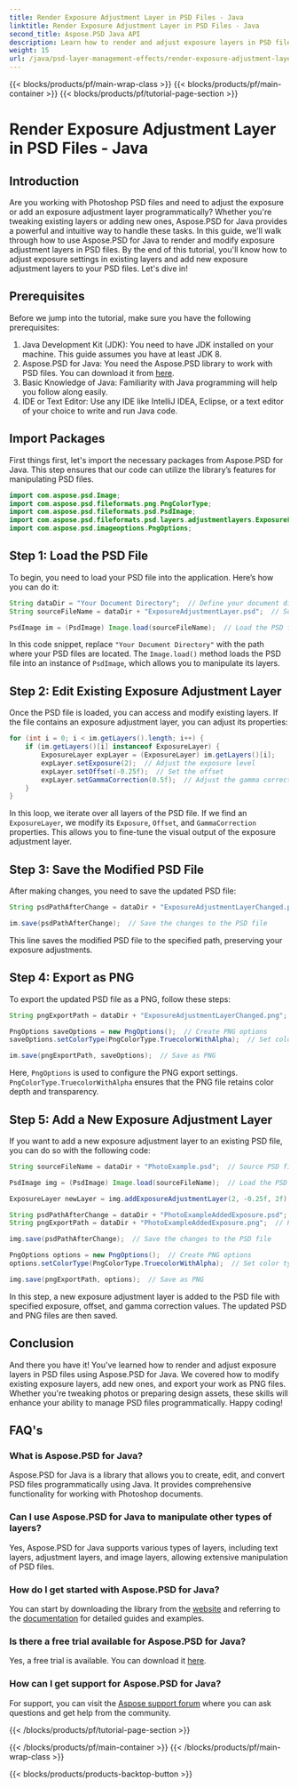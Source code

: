 ```yaml
---
title: Render Exposure Adjustment Layer in PSD Files - Java
linktitle: Render Exposure Adjustment Layer in PSD Files - Java
second_title: Aspose.PSD Java API
description: Learn how to render and adjust exposure layers in PSD files using Aspose.PSD for Java. Step-by-step guide with code examples for modifying and adding exposure layers.
weight: 15
url: /java/psd-layer-management-effects/render-exposure-adjustment-layer-psd/
---
```


{{< blocks/products/pf/main-wrap-class >}}
{{< blocks/products/pf/main-container >}}
{{< blocks/products/pf/tutorial-page-section >}}

# Render Exposure Adjustment Layer in PSD Files - Java

## Introduction

Are you working with Photoshop PSD files and need to adjust the exposure or add an exposure adjustment layer programmatically? Whether you're tweaking existing layers or adding new ones, Aspose.PSD for Java provides a powerful and intuitive way to handle these tasks. In this guide, we'll walk through how to use Aspose.PSD for Java to render and modify exposure adjustment layers in PSD files. By the end of this tutorial, you'll know how to adjust exposure settings in existing layers and add new exposure adjustment layers to your PSD files. Let's dive in!

## Prerequisites

Before we jump into the tutorial, make sure you have the following prerequisites:

1. Java Development Kit (JDK): You need to have JDK installed on your machine. This guide assumes you have at least JDK 8.
2. Aspose.PSD for Java: You need the Aspose.PSD library to work with PSD files. You can download it from [here](https://releases.aspose.com/psd/java/).
3. Basic Knowledge of Java: Familiarity with Java programming will help you follow along easily.
4. IDE or Text Editor: Use any IDE like IntelliJ IDEA, Eclipse, or a text editor of your choice to write and run Java code.

## Import Packages

First things first, let's import the necessary packages from Aspose.PSD for Java. This step ensures that our code can utilize the library’s features for manipulating PSD files.

```java
import com.aspose.psd.Image;
import com.aspose.psd.fileformats.png.PngColorType;
import com.aspose.psd.fileformats.psd.PsdImage;
import com.aspose.psd.fileformats.psd.layers.adjustmentlayers.ExposureLayer;
import com.aspose.psd.imageoptions.PngOptions;
```

## Step 1: Load the PSD File

To begin, you need to load your PSD file into the application. Here’s how you can do it:

```java
String dataDir = "Your Document Directory";  // Define your document directory
String sourceFileName = dataDir + "ExposureAdjustmentLayer.psd";  // Source PSD file path

PsdImage im = (PsdImage) Image.load(sourceFileName);  // Load the PSD file
```

In this code snippet, replace `"Your Document Directory"` with the path where your PSD files are located. The `Image.load()` method loads the PSD file into an instance of `PsdImage`, which allows you to manipulate its layers.

## Step 2: Edit Existing Exposure Adjustment Layer

Once the PSD file is loaded, you can access and modify existing layers. If the file contains an exposure adjustment layer, you can adjust its properties:

```java
for (int i = 0; i < im.getLayers().length; i++) {
    if (im.getLayers()[i] instanceof ExposureLayer) {
        ExposureLayer expLayer = (ExposureLayer) im.getLayers()[i];
        expLayer.setExposure(2);  // Adjust the exposure level
        expLayer.setOffset(-0.25f);  // Set the offset
        expLayer.setGammaCorrection(0.5f);  // Adjust the gamma correction
    }
}
```

In this loop, we iterate over all layers of the PSD file. If we find an `ExposureLayer`, we modify its `Exposure`, `Offset`, and `GammaCorrection` properties. This allows you to fine-tune the visual output of the exposure adjustment layer.

## Step 3: Save the Modified PSD File

After making changes, you need to save the updated PSD file:

```java
String psdPathAfterChange = dataDir + "ExposureAdjustmentLayerChanged.psd";  // Path to save the modified PSD file

im.save(psdPathAfterChange);  // Save the changes to the PSD file
```

This line saves the modified PSD file to the specified path, preserving your exposure adjustments.

## Step 4: Export as PNG

To export the updated PSD file as a PNG, follow these steps:

```java
String pngExportPath = dataDir + "ExposureAdjustmentLayerChanged.png";  // Path to save the PNG file

PngOptions saveOptions = new PngOptions();  // Create PNG options
saveOptions.setColorType(PngColorType.TruecolorWithAlpha);  // Set color type to Truecolor with Alpha

im.save(pngExportPath, saveOptions);  // Save as PNG
```

Here, `PngOptions` is used to configure the PNG export settings. `PngColorType.TruecolorWithAlpha` ensures that the PNG file retains color depth and transparency.

## Step 5: Add a New Exposure Adjustment Layer

If you want to add a new exposure adjustment layer to an existing PSD file, you can do so with the following code:

```java
String sourceFileName = dataDir + "PhotoExample.psd";  // Source PSD file path

PsdImage img = (PsdImage) Image.load(sourceFileName);  // Load the PSD file

ExposureLayer newLayer = img.addExposureAdjustmentLayer(2, -0.25f, 2f);  // Add new exposure adjustment layer

String psdPathAfterChange = dataDir + "PhotoExampleAddedExposure.psd";  // Path to save the modified PSD file
String pngExportPath = dataDir + "PhotoExampleAddedExposure.png";  // Path to save the PNG file

img.save(psdPathAfterChange);  // Save the changes to the PSD file

PngOptions options = new PngOptions();  // Create PNG options
options.setColorType(PngColorType.TruecolorWithAlpha);  // Set color type to Truecolor with Alpha

img.save(pngExportPath, options);  // Save as PNG
```

In this step, a new exposure adjustment layer is added to the PSD file with specified exposure, offset, and gamma correction values. The updated PSD and PNG files are then saved.

## Conclusion

And there you have it! You've learned how to render and adjust exposure layers in PSD files using Aspose.PSD for Java. We covered how to modify existing exposure layers, add new ones, and export your work as PNG files. Whether you're tweaking photos or preparing design assets, these skills will enhance your ability to manage PSD files programmatically. Happy coding!

## FAQ's

### What is Aspose.PSD for Java?

Aspose.PSD for Java is a library that allows you to create, edit, and convert PSD files programmatically using Java. It provides comprehensive functionality for working with Photoshop documents.

### Can I use Aspose.PSD for Java to manipulate other types of layers?

Yes, Aspose.PSD for Java supports various types of layers, including text layers, adjustment layers, and image layers, allowing extensive manipulation of PSD files.

### How do I get started with Aspose.PSD for Java?

You can start by downloading the library from the [website](https://releases.aspose.com/psd/java/) and referring to the [documentation](https://reference.aspose.com/psd/java/) for detailed guides and examples.

### Is there a free trial available for Aspose.PSD for Java?

Yes, a free trial is available. You can download it [here](https://releases.aspose.com/).

### How can I get support for Aspose.PSD for Java?

For support, you can visit the [Aspose support forum](https://forum.aspose.com/c/psd/34) where you can ask questions and get help from the community.

{{< /blocks/products/pf/tutorial-page-section >}}

{{< /blocks/products/pf/main-container >}}
{{< /blocks/products/pf/main-wrap-class >}}

{{< blocks/products/products-backtop-button >}}
